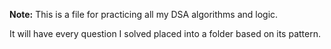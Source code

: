 **Note:** This is a file for practicing all my DSA algorithms and logic.

It will have every question I solved placed into a folder based on its pattern.
